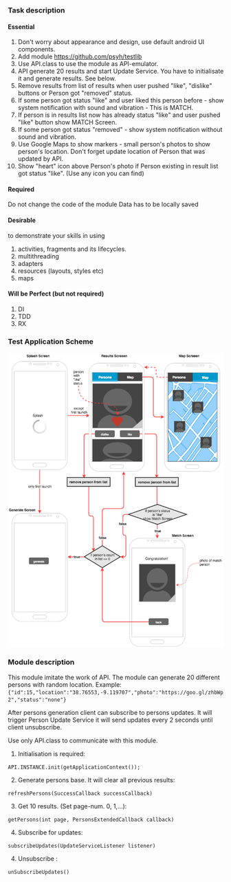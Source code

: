 ### Task description

#### Essential
1. Don't worry about appearance and design, use default android UI components.
2. Add module https://github.com/psyh/testlib
3. Use API.class to use the module as API-emulator. 
4. API generate 20 results and start Update Service. You have to initialisate it and generate results. See below.
5. Remove results from list of results when user pushed "like", "dislike" buttons or Person got "removed" status.
6. If some person got status "like" and user liked this person before - show system notification with sound and vibration - This is MATCH. 
7. If person is in results list now has already status "like" and user pushed "like" button show MATCH Screen.
8. If some person got status "removed" - show system notification without sound and vibration. 
9. Use Google Maps to show markers - small person's photos to show person's location. Don't forget update location of Person that was updated by API.
10. Show "heart" icon above Person's photo if Person existing in result list got status "like". (Use any icon you can find)

#### Required
Do not change the code of the module
Data has to be locally saved

#### Desirable
to demonstrate your skills in using

1. activities, fragments and its lifecycles.
2. multithreading
3. adapters
4. resources (layouts, styles etc)
5. maps


#### Will be Perfect (but not required)
1. DI
2. TDD
3. RX


### Test Application Scheme

![alt text](https://raw.githubusercontent.com/psyh/testlib/master/scheme.png "Test Scheme")

### Module description
This module imitate the work of API.
The module can generate 20 different persons with random location.
Example: ```{"id":15,"location":"38.76553,-9.119707","photo":"https://goo.gl/zhbWp2","status":"none"}```

After persons generation client can subscribe to persons updates. It will trigger Person Update Service it will send updates every 2 seconds until client unsubscribe.

Use only API.class to communicate with this module. 

1. Initialisation is required:
```
API.INSTANCE.init(getApplicationContext());
```
2. Generate persons base. It will clear all previous results:
```
refreshPersons(SuccessCallback successCallback)
```
3. Get 10 results. (Set page-num. 0, 1,...):
```
getPersons(int page, PersonsExtendedCallback callback)
```
4. Subscribe for updates:
```
subscribeUpdates(UpdateServiceListener listener)
```
4. Unsubscribe :
```
unSubscribeUpdates()
```
